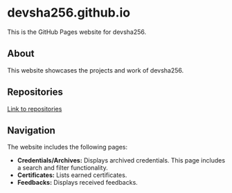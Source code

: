 # devsha256.github.io

 This is the GitHub Pages website for devsha256.

 ## About

 This website showcases the projects and work of devsha256.

 ## Repositories

 [Link to repositories](https://github.com/devsha256?tab=repositories)

 ## Navigation

 The website includes the following pages:

 * **Credentials/Archives:** Displays archived credentials. This page includes a search and filter functionality.
 * **Certificates:** Lists earned certificates.
 * **Feedbacks:** Displays received feedbacks.